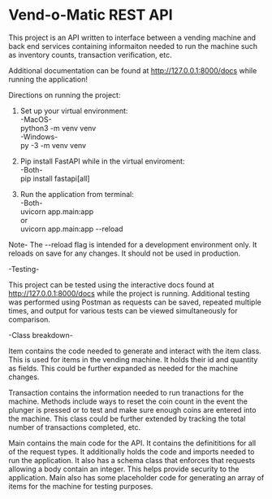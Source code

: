 # Vend-o-Matic REST API

This project is an API written to interface between a vending machine and back end services containing informaiton needed to run the machine such as inventory counts,
transaction verification, etc.

Additional documentation can be found at http://127.0.0.1:8000/docs while running the application!

Directions on running the project:

1. Set up your virtual environment:</br>
-MacOS-</br>
python3 -m venv venv</br>
-Windows-</br>
py -3 -m venv venv</br>

2. Pip install FastAPI while in the virtual enviroment:</br>
-Both-</br>
pip install fastapi[all]</br>

3. Run the application from terminal:</br>
-Both-</br>
uvicorn app.main:app</br>
or</br>
uvicorn app.main:app --reload</br>

Note- The --reload flag is intended for a development environment only. It reloads on save for any changes. It should not be used in production.

-Testing-

This project can be tested using the interactive docs found at http://127.0.0.1:8000/docs while the project is running. Additional testing was performed using Postman as
requests can be saved, repeated multiple times, and output for various tests can be viewed simultaneously for comparison.

-Class breakdown-

Item contains the code needed to generate and interact with the item class. This is used for items in the vending machine. It holds their id and quantity as fields. This
could be further expanded as needed for the machine changes.

Transaction contains the information needed to run tranactions for the machine. Methods include ways to reset the coin count in the event the plunger is pressed or to test
and make sure enough coins are entered into the machine. This class could be further extended by tracking the total number of transactions completed, etc.

Main contains the main code for the API. It contains the definititions for all of the request types. It additionally holds the code and imports needed to run the
application. It also has a schema class that enforces that requests allowing a body contain an integer. This helps provide security to the application. Main also has some
placeholder code for generating an array of items for the machine for testing purposes.
